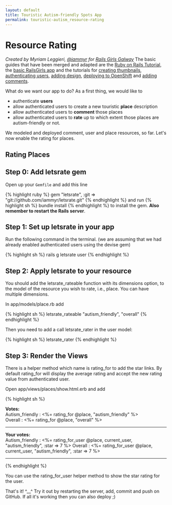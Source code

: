 ```yaml
---
layout: default
title: Touristic Autism-friendly Spots App 
permalink: touristic-autism_resource-rating
---
```


# Resource Rating

*Created by Myriam Leggieri, [@iammyr](https://twitter.com/iammyr)*
*for [Rails Girls Galway](https://github.com/RailsGirlsGalway)*
The basic guides that have been merged and adapted are the [Ruby on Rails Tutorial](http://www.railstutorial.org/book), the [basic RailsGirls app](http://guides.railsgirls.com/app/) and the tutorials for [creating thumbnails](http://guides.railsgirls.com/thumbnails), [authenticating users](http://guides.railsgirls.com/devise/), [adding design](http://guides.railsgirls.com/design), [deploying to OpenShift](http://guides.railsgirls.com/openshift/) and [adding comments](http://guides.railsgirls.com/commenting).

What do we want our app to do? As a first thing, we would like to 
* authenticate **users**
* allow authenticated users to create a new touristic **place** description
* allow authenticated users to **comment** those places
* allow authenticated users to **rate** up to which extent those places are autism-friendly or not.

We modeled and deployed comment, user and place resources, so far. Let's now enable the rating for places.

## Rating Places

## Step 0: Add letsrate gem

Open up your `Gemfile` and add this line

{% highlight ruby %}
gem "letsrate", :git => "git://github.com/iammyr/letsrate.git"
{% endhighlight %}
and run
{% highlight sh %}
bundle install
{% endhighlight %}
to install the gem. **Also remember to restart the Rails server**.

## Step 1: Set up letsrate in your app

Run the following command in the terminal. (we are assuming that we had already enabled authenticated users using the devise gem)

{% highlight sh %}
rails g letsrate user
{% endhighlight %}

## Step 2: Apply letsrate to your resource

You should add the letsrate_rateable function with its dimensions option, to the model of the resource you wish to rate, i.e., place. You can have multiple dimensions.

In app/models/place.rb add

{% highlight sh %}
  letsrate_rateable "autism_friendly", "overall"
{% endhighlight %}

Then you need to add a call letsrate_rater in the user model:

{% highlight sh %}
  letsrate_rater
{% endhighlight %}

## Step 3: Render the Views

There is a helper method which name is rating_for to add the star links. By default rating_for will display the average rating and accept the new rating value from authenticated user.

Open app/views/places/show.html.erb and add

{% highlight sh %}
<p>
<strong>Votes:</strong><br>
Autism_friendly : <%= rating_for @place, "autism_friendly" %> <br>
Overall : <%= rating_for @place, "overall" %>
</p>
<hr />
<p>
<strong>Your votes:</strong><br>
Autism_friendly : <%= rating_for_user @place, current_user, "autism_friendly", :star => 7 %>
Overall : <%= rating_for_user @place, current_user, "autism_friendly", :star => 7 %>
</p>
<hr />
{% endhighlight %}

You can use the rating_for_user helper method to show the star rating for the user.


That's it! ^__^
Try it out by restarting the server, add, commit and push on GitHub. If all it's working then you can also deploy ;)
